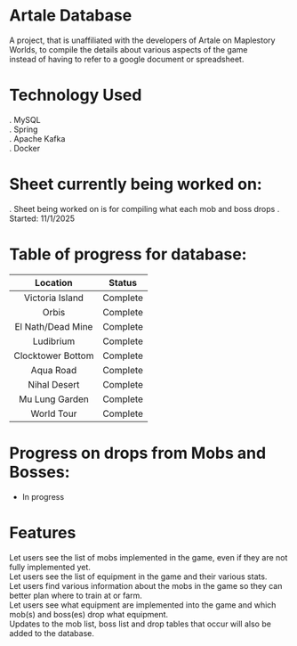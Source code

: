 # Artale Database 

A project, that is unaffiliated with the developers of Artale on Maplestory Worlds, to compile the details about various aspects of the game <br />
instead of having to refer to a google document or spreadsheet. 


# Technology Used 
. MySQL <br />
. Spring <br />
. Apache Kafka <br />
. Docker <br />

# Sheet currently being worked on:
. Sheet being worked on is for compiling what each mob and boss drops
. Started: 11/1/2025

# Table of progress for database:
| Location | Status |
| :------: | :-----:|
| Victoria Island | Complete |
| Orbis | Complete |
| El Nath/Dead Mine | Complete |
| Ludibrium | Complete |
| Clocktower Bottom | Complete |
| Aqua Road | Complete |
| Nihal Desert | Complete |
| Mu Lung Garden | Complete |
| World Tour | Complete |

# Progress on drops from Mobs and Bosses:
- In progress

# Features
Let users see the list of mobs implemented in the game, even if they are not fully implemented yet. <br />
Let users see the list of equipment in the game and their various stats. <br />
Let users find various information about the mobs in the game so they can better plan where to train at or farm. <br />
Let users see what equipment are implemented into the game and which mob(s) and boss(es) drop what equipment. <br />
Updates to the mob list, boss list and drop tables that occur will also be added to the database. <br />
